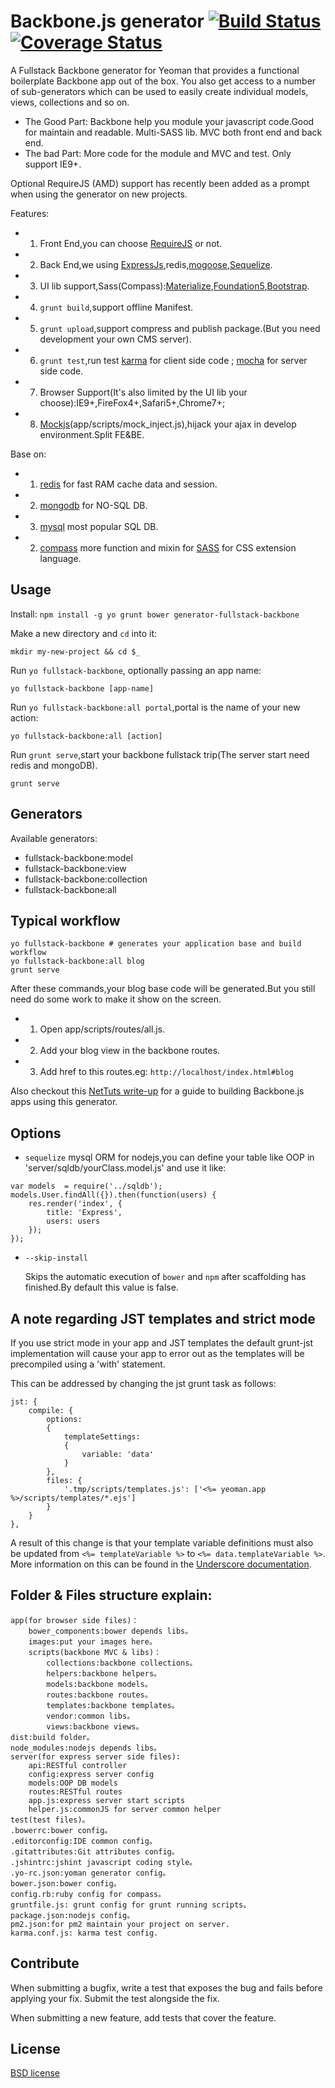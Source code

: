 # Backbone.js generator [![Build Status](https://travis-ci.org/pusongyang/generator-fullstack-backbone.svg?branch=master)](https://travis-ci.org/pusongyang/generator-fullstack-backbone) [![Coverage Status](https://coveralls.io/repos/github/pusongyang/generator-fullstack-backbone/badge.svg?branch=master)](https://coveralls.io/github/pusongyang/generator-fullstack-backbone?branch=master)

A Fullstack Backbone generator for Yeoman that provides a functional boilerplate Backbone app out of the box. You also get access to a number of sub-generators which can be used to easily create individual models, views, collections and so on.
- The Good Part: Backbone help you module your javascript code.Good for maintain and readable. Multi-SASS lib. MVC both front end and back end.
- The bad Part: More code for the module and MVC and test. Only support IE9+.

Optional RequireJS (AMD) support has recently been added as a prompt when using the generator on new projects.

Features:
- 1) Front End,you can choose [RequireJS](http://requirejs.org/) or not.
- 2) Back End,we using [ExpressJs](http://expressjs.com/),redis,[mogoose](http://mongoosejs.com/),[Sequelize](http://docs.sequelizejs.com/en/latest/).
- 3) UI lib support,Sass(Compass):[Materialize](http://materializecss.com/),[Foundation5](http://foundation.zurb.com/sites/docs/v/5.5.3/),[Bootstrap](http://v3.bootcss.com/getting-started/).
- 4) `grunt build`,support offline Manifest.
- 5) `grunt upload`,support compress and publish package.(But you need development your own CMS server).
- 6) `grunt test`,run test [karma](https://karma-runner.github.io/) for client side code ; [mocha](http://mochajs.org/) for server side code.
- 7) Browser Support(It's also limited by the UI lib your choose):IE9+,FireFox4+,Safari5+,Chrome7+;
- 8) [Mockjs](http://mockjs.com/)(app/scripts/mock_inject.js),hijack your ajax in develop environment.Split FE&BE.

Base on:
- 1) [redis](http://redis.io/) for fast RAM cache data and session.
- 2) [mongodb](https://docs.mongodb.com/) for NO-SQL DB.
- 3) [mysql](https://www.mysql.com/) most popular SQL DB.
- 2) [compass](http://compass-style.org/) more function and mixin for [SASS](http://sass-lang.com/) for CSS extension language.


## Usage

Install: `npm install -g yo grunt bower generator-fullstack-backbone`

Make a new directory and `cd` into it:
```
mkdir my-new-project && cd $_
```

Run `yo fullstack-backbone`, optionally passing an app name:
```
yo fullstack-backbone [app-name]
```

Run `yo fullstack-backbone:all portal`,portal is the name of your new action:
```
yo fullstack-backbone:all [action]
```

Run `grunt serve`,start your backbone fullstack trip(The server start need redis and mongoDB).
```
grunt serve
```

## Generators

Available generators:

- fullstack-backbone:model
- fullstack-backbone:view
- fullstack-backbone:collection
- fullstack-backbone:all

## Typical workflow

```
yo fullstack-backbone # generates your application base and build workflow
yo fullstack-backbone:all blog
grunt serve
```
After these commands,your blog base code will be generated.But you still need do some work to make it show on the screen.
- 1) Open app/scripts/routes/all.js.
- 2) Add your blog view in the backbone routes.
- 3) Add href to this routes.eg: ``` http://localhost/index.html#blog ```

Also checkout this [NetTuts write-up](http://net.tutsplus.com/tutorials/javascript-ajax/building-apps-with-the-yeoman-workflow/) for a guide to building Backbone.js apps using this generator.


## Options
* `sequelize`
    mysql ORM for nodejs,you can define your table like OOP in 'server/sqldb/yourClass.model.js' and use it like:
```
var models  = require('../sqldb');
models.User.findAll({}).then(function(users) {
    res.render('index', {
        title: 'Express',
        users: users
    });
});
```
* `--skip-install`

  Skips the automatic execution of `bower` and `npm` after
  scaffolding has finished.By default this value is false.


## A note regarding JST templates and strict mode

If you use strict mode in your app and JST templates the default grunt-jst implementation will cause your app to error out as the templates will be precompiled using a 'with' statement.

This can be addressed by changing the jst grunt task as follows:

```
jst: {
    compile: {
        options:
        {
            templateSettings:
            {
                variable: 'data'
            }
        },
        files: {
            '.tmp/scripts/templates.js': ['<%= yeoman.app %>/scripts/templates/*.ejs']
        }
    }
},
```
A result of this change is that your template variable definitions must also be updated from `<%= templateVariable %>` to `<%= data.templateVariable %>`. More information on this can be found in the [Underscore documentation](http://underscorejs.org/#template).

## Folder & Files structure explain:
```
app(for browser side files)：
	bower_components:bower depends libs。
	images:put your images here。
	scripts(backbone MVC & libs)：
		collections:backbone collections。
		helpers:backbone helpers。
		models:backbone models。
		routes:backbone routes。
		templates:backbone templates。
		vendor:common libs。
		views:backbone views。
dist:build folder。
node_modules:nodejs depends libs。
server(for express server side files):
    api:RESTful controller
    config:express server config
    models:OOP DB models
    routes:RESTful routes
    app.js:express server start scripts
    helper.js:commonJS for server common helper
test(test files)。
.bowerrc:bower config。
.editorconfig:IDE common config。
.gitattributes:Git attributes config。
.jshintrc:jshint javascript coding style。
.yo-rc.json:yoman generator config。
bower.json:bower config。
config.rb:ruby config for compass。
gruntfile.js: grunt config for grunt running scripts。
package.json:nodejs config。
pm2.json:for pm2 maintain your project on server.
karma.conf.js: karma test config.
```
## Contribute

When submitting a bugfix, write a test that exposes the bug and fails before applying your fix. Submit the test alongside the fix.

When submitting a new feature, add tests that cover the feature.


## License

[BSD license](http://opensource.org/licenses/bsd-license.php)
